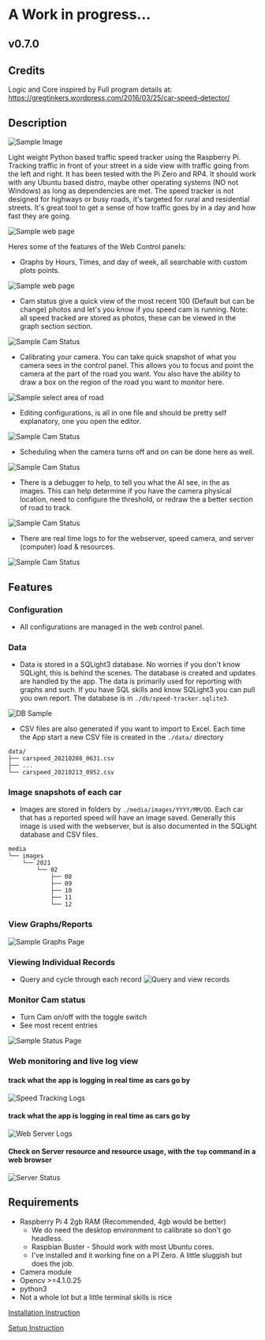 # A Work in progress...

## v0.7.0

## Credits

Logic and Core inspired by
Full program details at:   https://gregtinkers.wordpress.com/2016/03/25/car-speed-detector/

## Description

![Sample Image](html/assets/sample_snap.jpg?raw=true "Sample Image")

Light weight Python based traffic speed tracker using the Raspberry Pi. Tracking traffic in front of your street in a side view with traffic going from the left and right. It has been tested with the Pi Zero and RP4. It should work with any Ubuntu based distro, maybe other operating systems (NO not Windows) as long as dependencies are met. The speed tracker is not designed for highways or busy roads, it's targeted for rural and residential streets. It's great tool to get a sense of how traffic goes by in a day and how fast they are going.



![Sample web page](html/assets/sample_web_nav.png?raw=true "Sample web page")

Heres some of the features of the Web Control panels:
- Graphs by Hours, Times, and day of week, all searchable with custom plots points.

![Sample web page](html/assets/sample_searchable_graphs.png?raw=true "Sample web page")

- Cam status give a quick view of the most recent 100 (Default but can be change) photos and let's you know if you speed cam is running. Note: all speed tracked are stored as photos, these can be viewed in the graph section section.

![Sample Cam Status](html/assets/sample_status.png?raw=true "Sample Cam Status")

- Calibrating your camera. You can take quick snapshot of what you camera sees in the control panel. This allows you to focus and point the camera at the part of the road you want. You also have the ability to draw a box on the region of the road you want to monitor here.

![Sample select area of road](html/assets/sample_target_area.png?raw=true "Sample select area of road")

- Editing configurations, is all in one file and should be pretty self explanatory, one you open the editor.

![Sample Cam Status](html/assets/sample_configuration.png?raw=true "Sample Cam Status")

- Scheduling when the camera turns off and on can be done here as well.

![Sample Cam Status](html/assets/sample_scheduler.png?raw=true "Sample Cam Status")

- There is a debugger to help, to tell you what the AI see, in the as images. This can help determine if you have the camera physical location, need to configure the threshold, or redraw the a better section of road to track.

![Sample Cam Status](html/assets/sample_debugger.png?raw=true "Sample Cam Status")

- There are real time logs to for the webserver, speed camera, and server (computer) load & resources.

![Sample Cam Status](html/assets/sample_logger.png?raw=true "Sample Cam Status")


## Features
### Configuration
* All configurations are managed in the web control panel.
### Data
* Data is stored in a SQLight3 database. No worries if you don't know SQLight, this is behind the scenes. The database is created and updates are handled by the app. The data is primarily used for reporting with graphs and such. If you have SQL skills and know SQLight3 you can pull you own report. The database is in `./db/speed-tracker.sqlite3`. 

![DB Sample](html/assets/sample_db.png?raw=true "DB Sample")

* CSV files are also generated if you want to import to Excel. Each time the App start a new CSV file is created in the `./data/` directory
```
data/
├── carspeed_20210208_0631.csv
├── ...
└── carspeed_20210213_0952.csv
```

### Image snapshots of each car
* Images are stored in folders by `./media/images/YYYY/MM/DD`. Each car that has a reported speed will have an image saved. Generally this image is used with the webserver, but is also documented in the SQLight database and CSV files.
```
media
└── images
    └── 2021
        └── 02
            ├── 08
            ├── 09
            ├── 10
            ├── 11
            └── 12
```


### View Graphs/Reports

![Sample Graphs Page](html/assets/sample_web.png?raw=true "Sample Graphs Page")


### Viewing Individual Records
- Query and cycle through each record
![Query and view records](html/assets/sample_query-review.png?raw=true "Query and view records")

### Monitor Cam status 
- Turn Cam on/off with the toggle switch
- See most recent entries

![Sample Status Page](html/assets/sample_web2.png?raw=true "Sample Status Page")

### Web monitoring and live log view

#### track what the app is logging in real time as cars go by
![Speed Tracking Logs](html/assets/sample_log_speed.png?raw=true "Speed Tracking Logs")

#### track what the app is logging in real time as cars go by
![Web Server Logs](html/assets/sample_log_web.png?raw=true "Web Server Logs")


#### Check on Server resource and resource usage, with the `top` command in a web browser
![Server Status](html/assets/sample_log_top.png?raw=true "Server Status")

## Requirements

* Raspberry Pi 4 2gb RAM (Recommended, 4gb would be better)
    * We do need the desktop environment to calibrate so don't go headless.
    * Raspbian Buster - Should work with most Ubuntu cores.
    * I've installed and it working fine on a PI Zero. A little sluggish but does the job.
* Camera module
* Opencv >=4.1.0.25
* python3
* Not a whole lot but a little terminal skills is nice



[Installation Instruction](1.install.md)

[Setup Instruction](2.setup.md)





